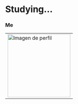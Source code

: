 # Studying...

### Me

<table>
  <tr>
    <td>
      <img src="https://media.giphy.com/media/jAe22Ec5iICCk/giphy.gif" alt="Imagen de perfil" width="200" height="200" />
    </td>
  </tr>
</table>


        
